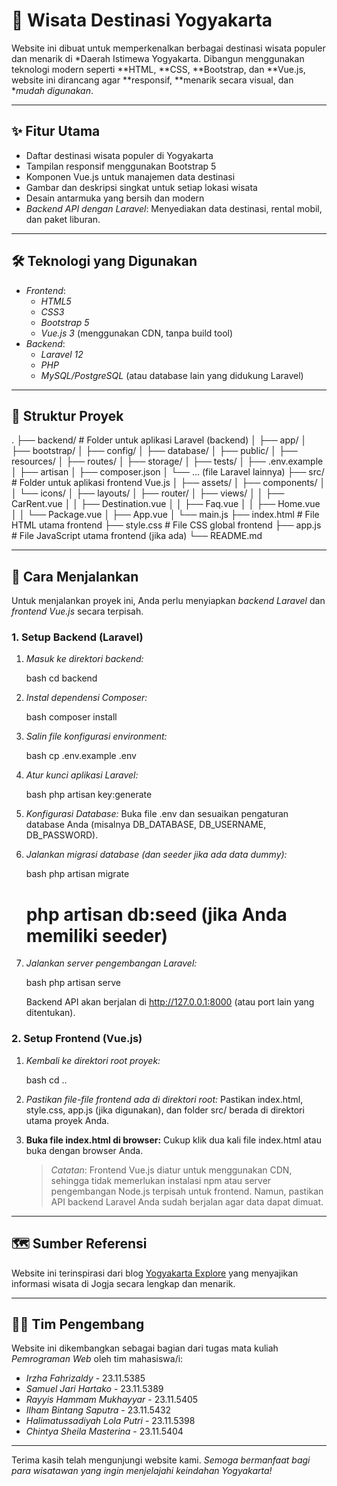 # 🌄 Wisata Destinasi Yogyakarta

Website ini dibuat untuk memperkenalkan berbagai destinasi wisata populer dan menarik di *Daerah Istimewa Yogyakarta. Dibangun menggunakan teknologi modern seperti **HTML, **CSS, **Bootstrap, dan **Vue.js, website ini dirancang agar **responsif, **menarik secara visual, dan **mudah digunakan*.

-----

## ✨ Fitur Utama

  - Daftar destinasi wisata populer di Yogyakarta
  - Tampilan responsif menggunakan Bootstrap 5
  - Komponen Vue.js untuk manajemen data destinasi
  - Gambar dan deskripsi singkat untuk setiap lokasi wisata
  - Desain antarmuka yang bersih dan modern
  - *Backend API dengan Laravel*: Menyediakan data destinasi, rental mobil, dan paket liburan.

-----

## 🛠 Teknologi yang Digunakan

  - *Frontend*:
      - *HTML5*
      - *CSS3*
      - *Bootstrap 5*
      - *Vue.js 3* (menggunakan CDN, tanpa build tool)
  - *Backend*:
      - *Laravel 12*
      - *PHP*
      - *MySQL/PostgreSQL* (atau database lain yang didukung Laravel)

-----

## 📂 Struktur Proyek
.
├── backend/                  # Folder untuk aplikasi Laravel (backend)
│   ├── app/
│   ├── bootstrap/
│   ├── config/
│   ├── database/
│   ├── public/
│   ├── resources/
│   ├── routes/
│   ├── storage/
│   ├── tests/
│   ├── .env.example
│   ├── artisan
│   ├── composer.json
│   └── ... (file Laravel lainnya)
├── src/                      # Folder untuk aplikasi frontend Vue.js
│   ├── assets/
│   ├── components/
│   │   └── icons/
│   ├── layouts/
│   ├── router/
│   ├── views/
│   │   ├── CarRent.vue
│   │   ├── Destination.vue
│   │   ├── Faq.vue
│   │   ├── Home.vue
│   │   └── Package.vue
│   ├── App.vue
│   └── main.js
├── index.html                # File HTML utama frontend
├── style.css                 # File CSS global frontend
├── app.js                    # File JavaScript utama frontend (jika ada)
└── README.md

-----

## 🚀 Cara Menjalankan

Untuk menjalankan proyek ini, Anda perlu menyiapkan *backend Laravel* dan *frontend Vue.js* secara terpisah.

### 1\. Setup Backend (Laravel)

1.  *Masuk ke direktori backend:*

    bash
    cd backend
    

2.  *Instal dependensi Composer:*

    bash
    composer install
    

3.  *Salin file konfigurasi environment:*

    bash
    cp .env.example .env
    

4.  *Atur kunci aplikasi Laravel:*

    bash
    php artisan key:generate
    

5.  *Konfigurasi Database:*
    Buka file .env dan sesuaikan pengaturan database Anda (misalnya DB_DATABASE, DB_USERNAME, DB_PASSWORD).

6.  *Jalankan migrasi database (dan seeder jika ada data dummy):*

    bash
    php artisan migrate
    # php artisan db:seed (jika Anda memiliki seeder)
    

7.  *Jalankan server pengembangan Laravel:*

    bash
    php artisan serve
    

    Backend API akan berjalan di http://127.0.0.1:8000 (atau port lain yang ditentukan).

### 2\. Setup Frontend (Vue.js)

1.  *Kembali ke direktori root proyek:*

    bash
    cd ..
    

2.  *Pastikan file-file frontend ada di direktori root:*
    Pastikan index.html, style.css, app.js (jika digunakan), dan folder src/ berada di direktori utama proyek Anda.

3.  **Buka file index.html di browser:**
    Cukup klik dua kali file index.html atau buka dengan browser Anda.

    > *Catatan*: Frontend Vue.js diatur untuk menggunakan CDN, sehingga tidak memerlukan instalasi npm atau server pengembangan Node.js terpisah untuk frontend. Namun, pastikan API backend Laravel Anda sudah berjalan agar data dapat dimuat.

-----

## 🗺 Sumber Referensi

Website ini terinspirasi dari blog [Yogyakarta Explore](https://www.yogyakartaexplore.com/blog) yang menyajikan informasi wisata di Jogja secara lengkap dan menarik.

-----

## 👨‍💻 Tim Pengembang

Website ini dikembangkan sebagai bagian dari tugas mata kuliah *Pemrograman Web* oleh tim mahasiswa/i:

  - *Irzha Fahrizaldy* - 23.11.5385
  - *Samuel Jari Hartako* - 23.11.5389
  - *Rayyis Hammam Mukhayyar* - 23.11.5405
  - *Ilham Bintang Saputra* - 23.11.5432
  - *Halimatussadiyah Lola Putri* - 23.11.5398
  - *Chintya Sheila Masterina* - 23.11.5404

-----

Terima kasih telah mengunjungi website kami.
*Semoga bermanfaat bagi para wisatawan yang ingin menjelajahi keindahan Yogyakarta\!*